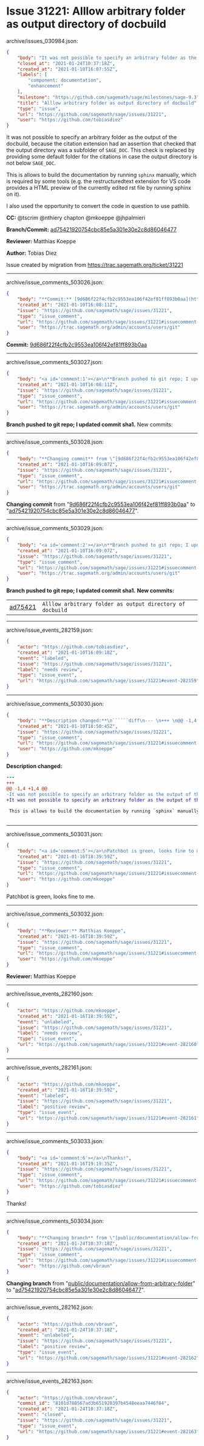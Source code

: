 # Issue 31221: Alllow arbitrary folder as output directory of docbuild

archive/issues_030984.json:
```json
{
    "body": "It was not possible to specify an arbitrary folder as the output of the docbuild, because the citation extension had an assertion that checked that the output directory was a subfolder of `SAGE_DOC`. This check is replaced by providing some default folder for the citations in case the output directory is not below `SAGE_DOC`. \n\nThis is allows to build the documentation by running `sphinx` manually, which is required by some tools (e.g. the restructuredtext extension for VS code provides a HTML preview of the currently edited rst file by running sphinx on it).\n\n\nI also used the opportunity to convert the code in question to use pathlib. \n\n**CC:**  @tscrim @nthiery chapton @mkoeppe @jhpalmieri\n\n**Branch/Commit:** [ad75421920754cbc85e5a301e30e2c8d86046477](https://github.com/sagemath/sagetrac-mirror/commit/ad75421920754cbc85e5a301e30e2c8d86046477)\n\n**Reviewer:** Matthias Koeppe\n\n**Author:** Tobias Diez\n\nIssue created by migration from https://trac.sagemath.org/ticket/31221\n\n",
    "closed_at": "2021-01-24T10:37:18Z",
    "created_at": "2021-01-10T16:07:55Z",
    "labels": [
        "component: documentation",
        "enhancement"
    ],
    "milestone": "https://github.com/sagemath/sage/milestones/sage-9.3",
    "title": "Alllow arbitrary folder as output directory of docbuild",
    "type": "issue",
    "url": "https://github.com/sagemath/sage/issues/31221",
    "user": "https://github.com/tobiasdiez"
}
```
It was not possible to specify an arbitrary folder as the output of the docbuild, because the citation extension had an assertion that checked that the output directory was a subfolder of `SAGE_DOC`. This check is replaced by providing some default folder for the citations in case the output directory is not below `SAGE_DOC`. 

This is allows to build the documentation by running `sphinx` manually, which is required by some tools (e.g. the restructuredtext extension for VS code provides a HTML preview of the currently edited rst file by running sphinx on it).


I also used the opportunity to convert the code in question to use pathlib. 

**CC:**  @tscrim @nthiery chapton @mkoeppe @jhpalmieri

**Branch/Commit:** [ad75421920754cbc85e5a301e30e2c8d86046477](https://github.com/sagemath/sagetrac-mirror/commit/ad75421920754cbc85e5a301e30e2c8d86046477)

**Reviewer:** Matthias Koeppe

**Author:** Tobias Diez

Issue created by migration from https://trac.sagemath.org/ticket/31221





---

archive/issue_comments_503026.json:
```json
{
    "body": "**Commit:** [9d686f22f4cfb2c9553ea106f42ef81ff893b0aa](https://github.com/sagemath/sagetrac-mirror/commit/9d686f22f4cfb2c9553ea106f42ef81ff893b0aa)",
    "created_at": "2021-01-10T16:08:11Z",
    "issue": "https://github.com/sagemath/sage/issues/31221",
    "type": "issue_comment",
    "url": "https://github.com/sagemath/sage/issues/31221#issuecomment-503026",
    "user": "https://trac.sagemath.org/admin/accounts/users/git"
}
```

**Commit:** [9d686f22f4cfb2c9553ea106f42ef81ff893b0aa](https://github.com/sagemath/sagetrac-mirror/commit/9d686f22f4cfb2c9553ea106f42ef81ff893b0aa)



---

archive/issue_comments_503027.json:
```json
{
    "body": "<a id='comment:1'></a>\n**Branch pushed to git repo; I updated commit sha1.** New commits:",
    "created_at": "2021-01-10T16:08:11Z",
    "issue": "https://github.com/sagemath/sage/issues/31221",
    "type": "issue_comment",
    "url": "https://github.com/sagemath/sage/issues/31221#issuecomment-503027",
    "user": "https://trac.sagemath.org/admin/accounts/users/git"
}
```

<a id='comment:1'></a>
**Branch pushed to git repo; I updated commit sha1.** New commits:



---

archive/issue_comments_503028.json:
```json
{
    "body": "**Changing commit** from \"[9d686f22f4cfb2c9553ea106f42ef81ff893b0aa](https://github.com/sagemath/sagetrac-mirror/commit/9d686f22f4cfb2c9553ea106f42ef81ff893b0aa)\" to \"[ad75421920754cbc85e5a301e30e2c8d86046477](https://github.com/sagemath/sagetrac-mirror/commit/ad75421920754cbc85e5a301e30e2c8d86046477)\".",
    "created_at": "2021-01-10T16:09:07Z",
    "issue": "https://github.com/sagemath/sage/issues/31221",
    "type": "issue_comment",
    "url": "https://github.com/sagemath/sage/issues/31221#issuecomment-503028",
    "user": "https://trac.sagemath.org/admin/accounts/users/git"
}
```

**Changing commit** from "[9d686f22f4cfb2c9553ea106f42ef81ff893b0aa](https://github.com/sagemath/sagetrac-mirror/commit/9d686f22f4cfb2c9553ea106f42ef81ff893b0aa)" to "[ad75421920754cbc85e5a301e30e2c8d86046477](https://github.com/sagemath/sagetrac-mirror/commit/ad75421920754cbc85e5a301e30e2c8d86046477)".



---

archive/issue_comments_503029.json:
```json
{
    "body": "<a id='comment:2'></a>\n**Branch pushed to git repo; I updated commit sha1.** **New commits:**\n<table><tr><td><a href=\"https://github.com/sagemath/sagetrac-mirror/commit/ad75421920754cbc85e5a301e30e2c8d86046477\">ad75421</a></td><td><code>Alllow arbitrary folder as output directory of docbuild</code></td></tr></table>\n",
    "created_at": "2021-01-10T16:09:07Z",
    "issue": "https://github.com/sagemath/sage/issues/31221",
    "type": "issue_comment",
    "url": "https://github.com/sagemath/sage/issues/31221#issuecomment-503029",
    "user": "https://trac.sagemath.org/admin/accounts/users/git"
}
```

<a id='comment:2'></a>
**Branch pushed to git repo; I updated commit sha1.** **New commits:**
<table><tr><td><a href="https://github.com/sagemath/sagetrac-mirror/commit/ad75421920754cbc85e5a301e30e2c8d86046477">ad75421</a></td><td><code>Alllow arbitrary folder as output directory of docbuild</code></td></tr></table>




---

archive/issue_events_282159.json:
```json
{
    "actor": "https://github.com/tobiasdiez",
    "created_at": "2021-01-10T16:09:18Z",
    "event": "labeled",
    "issue": "https://github.com/sagemath/sage/issues/31221",
    "label": "needs review",
    "type": "issue_event",
    "url": "https://github.com/sagemath/sage/issues/31221#event-282159"
}
```



---

archive/issue_comments_503030.json:
```json
{
    "body": "**Description changed:**\n``````diff\n--- \n+++ \n@@ -1,4 +1,4 @@\n-It was not possible to specify an arbitrary folder as the output of the docbuild, because the citation extension had an assertion that checked that the output directory was a subfolder of \u0300 SAGE_DOC`. This check is replaced by providing some default folder for the citations in case the output directory is not below `SAGE_DOC`. \n+It was not possible to specify an arbitrary folder as the output of the docbuild, because the citation extension had an assertion that checked that the output directory was a subfolder of `SAGE_DOC`. This check is replaced by providing some default folder for the citations in case the output directory is not below `SAGE_DOC`. \n \n This is allows to build the documentation by running `sphinx` manually, which is required by some tools (e.g. the restructuredtext extension for VS code provides a HTML preview of the currently edited rst file by running sphinx on it).\n \n``````\n",
    "created_at": "2021-01-10T18:50:45Z",
    "issue": "https://github.com/sagemath/sage/issues/31221",
    "type": "issue_comment",
    "url": "https://github.com/sagemath/sage/issues/31221#issuecomment-503030",
    "user": "https://github.com/mkoeppe"
}
```

**Description changed:**
``````diff
--- 
+++ 
@@ -1,4 +1,4 @@
-It was not possible to specify an arbitrary folder as the output of the docbuild, because the citation extension had an assertion that checked that the output directory was a subfolder of ̀ SAGE_DOC`. This check is replaced by providing some default folder for the citations in case the output directory is not below `SAGE_DOC`. 
+It was not possible to specify an arbitrary folder as the output of the docbuild, because the citation extension had an assertion that checked that the output directory was a subfolder of `SAGE_DOC`. This check is replaced by providing some default folder for the citations in case the output directory is not below `SAGE_DOC`. 
 
 This is allows to build the documentation by running `sphinx` manually, which is required by some tools (e.g. the restructuredtext extension for VS code provides a HTML preview of the currently edited rst file by running sphinx on it).
 
``````




---

archive/issue_comments_503031.json:
```json
{
    "body": "<a id='comment:5'></a>\nPatchbot is green, looks fine to me.",
    "created_at": "2021-01-16T18:39:59Z",
    "issue": "https://github.com/sagemath/sage/issues/31221",
    "type": "issue_comment",
    "url": "https://github.com/sagemath/sage/issues/31221#issuecomment-503031",
    "user": "https://github.com/mkoeppe"
}
```

<a id='comment:5'></a>
Patchbot is green, looks fine to me.



---

archive/issue_comments_503032.json:
```json
{
    "body": "**Reviewer:** Matthias Koeppe",
    "created_at": "2021-01-16T18:39:59Z",
    "issue": "https://github.com/sagemath/sage/issues/31221",
    "type": "issue_comment",
    "url": "https://github.com/sagemath/sage/issues/31221#issuecomment-503032",
    "user": "https://github.com/mkoeppe"
}
```

**Reviewer:** Matthias Koeppe



---

archive/issue_events_282160.json:
```json
{
    "actor": "https://github.com/mkoeppe",
    "created_at": "2021-01-16T18:39:59Z",
    "event": "unlabeled",
    "issue": "https://github.com/sagemath/sage/issues/31221",
    "label": "needs review",
    "type": "issue_event",
    "url": "https://github.com/sagemath/sage/issues/31221#event-282160"
}
```



---

archive/issue_events_282161.json:
```json
{
    "actor": "https://github.com/mkoeppe",
    "created_at": "2021-01-16T18:39:59Z",
    "event": "labeled",
    "issue": "https://github.com/sagemath/sage/issues/31221",
    "label": "positive review",
    "type": "issue_event",
    "url": "https://github.com/sagemath/sage/issues/31221#event-282161"
}
```



---

archive/issue_comments_503033.json:
```json
{
    "body": "<a id='comment:6'></a>\nThanks!",
    "created_at": "2021-01-16T19:19:35Z",
    "issue": "https://github.com/sagemath/sage/issues/31221",
    "type": "issue_comment",
    "url": "https://github.com/sagemath/sage/issues/31221#issuecomment-503033",
    "user": "https://github.com/tobiasdiez"
}
```

<a id='comment:6'></a>
Thanks!



---

archive/issue_comments_503034.json:
```json
{
    "body": "**Changing branch** from \"[public/documentation/allow-from-arbitrary-folder](https://github.com/sagemath/sagetrac-mirror/tree/public/documentation/allow-from-arbitrary-folder)\" to \"[ad75421920754cbc85e5a301e30e2c8d86046477](https://github.com/sagemath/sagetrac-mirror/commit/ad75421920754cbc85e5a301e30e2c8d86046477)\".",
    "created_at": "2021-01-24T10:37:18Z",
    "issue": "https://github.com/sagemath/sage/issues/31221",
    "type": "issue_comment",
    "url": "https://github.com/sagemath/sage/issues/31221#issuecomment-503034",
    "user": "https://github.com/vbraun"
}
```

**Changing branch** from "[public/documentation/allow-from-arbitrary-folder](https://github.com/sagemath/sagetrac-mirror/tree/public/documentation/allow-from-arbitrary-folder)" to "[ad75421920754cbc85e5a301e30e2c8d86046477](https://github.com/sagemath/sagetrac-mirror/commit/ad75421920754cbc85e5a301e30e2c8d86046477)".



---

archive/issue_events_282162.json:
```json
{
    "actor": "https://github.com/vbraun",
    "created_at": "2021-01-24T10:37:18Z",
    "event": "unlabeled",
    "issue": "https://github.com/sagemath/sage/issues/31221",
    "label": "positive review",
    "type": "issue_event",
    "url": "https://github.com/sagemath/sage/issues/31221#event-282162"
}
```



---

archive/issue_events_282163.json:
```json
{
    "actor": "https://github.com/vbraun",
    "commit_id": "8101d780567ad3b651920397b4548eeaa7446f84",
    "created_at": "2021-01-24T10:37:18Z",
    "event": "closed",
    "issue": "https://github.com/sagemath/sage/issues/31221",
    "type": "issue_event",
    "url": "https://github.com/sagemath/sage/issues/31221#event-282163"
}
```
